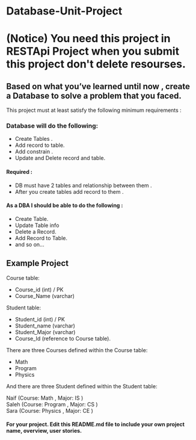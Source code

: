 # Database-Unit-Project

# (Notice) You need this project in RESTApi Project when you submit this project don't delete resourses. 

## Based on what you’ve learned until now , create a Database to solve a problem that you faced.
This project must at least satisfy the following minimum requirements :

### Database will do the following:
- Create Tables .
- Add record to table.
- Add constrain .
- Update and Delete record and table.

#### Required :
- DB must have 2 tables and relationship between them .
- After you create tables add record to them .

#### As a DBA I should be able to do the following :
- Create Table.
- Update Table info
- Delete a Record.
- Add Record to Table.
- and so on...


## Example Project 


Course table:
- Course_id (int) / PK
- Course_Name (varchar)

Student table:
- Student_id (int) / PK
- Student_name (varchar)
- Student_Major (varchar)
- Course_Id (reference to Course table).

There are three Courses defined within the Course table:
- Math
- Program 
- Physics

And there are three Student defined within the Student table:

Naif (Course: Math , Major: IS ) </br>
Saleh (Course: Program , Major: CS )</br>
Sara (Course: Physics , Major: CE )





#### For your project. Edit this README.md file to include your own project name, overview, user stories.

